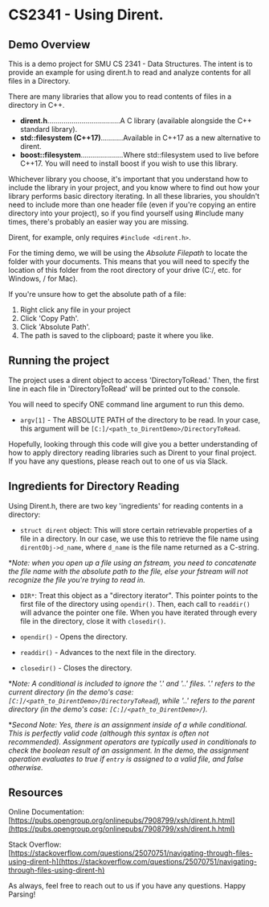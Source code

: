 # CS2341 - Using Dirent.

## Demo Overview

This is a demo project for SMU CS 2341 - Data Structures. The intent is to provide an example
for using dirent.h to read and analyze contents for all files in a Directory.

There are many libraries that allow you to read contents of files in a directory in C++.

- **dirent.h**....................................A C library (available alongside the C++ standard library).
- **std::filesystem (C++17)**...........Available in C++17 as a new alternative to dirent.
- **boost::filesystem**.....................Where std::filesystem used to live before C++17. You
will need to install boost if you wish to use this library.
  
Whichever library you choose, it's important that you understand how to include the library in your project, and
you know where to find out how your library performs basic directory iterating. In all these libraries, you shouldn't need
to include more than one header file (even if you're copying an entire directory into your project), so if you find yourself
using #include many times, there's probably an easier way you are missing.

Dirent, for example, only requires `#include <dirent.h>`.

For the timing demo, we will be using the *Absolute Filepath* to locate the folder with your documents. This means
that you will need to specify the location of this folder from the root directory of your drive
(C:/, etc. for Windows, / for Mac).

If you're unsure how to get the absolute path of a file:

1. Right click any file in your project 
2. Click 'Copy Path'.
3. Click 'Absolute Path'.
4. The path is saved to the clipboard; paste it where you like.

## Running the project

The project uses a dirent object to access 'DirectoryToRead.' Then, the first line in each
file in 'DirectoryToRead' will be printed out to the console.

You will need to specify ONE command line argument to run this demo.

- `argv[1]` - The ABSOLUTE PATH of the directory to be read. In your case, this argument
will be `[C:]/<path_to_DirentDemo>/DirectoryToRead`.
  
Hopefully, looking through this code will give you a better understanding of how to apply
directory reading libraries such as Dirent to your final project. If you have any questions,
please reach out to one of us via Slack.

## Ingredients for Directory Reading

Using Dirent.h, there are two key 'ingredients' for reading contents in a directory:

- `struct dirent` object: This will store certain retrievable properties of a file in a directory.
In our case, we use this to retrieve the file name using `direntObj->d_name`, where `d_name` is the
  file name returned as a C-string.
  
**Note: when you open up a file using an fstream, you need to concatenate the file name with the
absolute path to the file, else your fstream will not recognize the file you're trying to read in.*

- `DIR*`: Treat this object as a "directory iterator". This pointer points to the first file
of the directory using `opendir()`. Then, each call to `readdir()` will advance the pointer one
  file. When you have iterated through every file in the directory, close it with `closedir()`.
  

- `opendir()` - Opens the directory.
- `readdir()` - Advances to the next file in the directory.
- `closedir()` - Closes the directory.

**Note: A conditional is included to ignore the '.' and '..' files. '.' refers to the current directory
(in the demo's case: `[C:]/<path_to_DirentDemo>/DirectoryToRead`), while '..' refers to the parent directory
(in the demo's case: `[C:]/<path_to_DirentDemo>/`).*

**Second Note: Yes, there is an assignment inside of a while conditional. This is perfectly
valid code (although this syntax is often not recommended). Assignment operators are typically
used in conditionals to check the boolean result of an assignment. In the demo, the assignment operation
evaluates to true if `entry` is assigned to a valid file, and false otherwise.*

## Resources

Online Documentation: [https://pubs.opengroup.org/onlinepubs/7908799/xsh/dirent.h.html](https://pubs.opengroup.org/onlinepubs/7908799/xsh/dirent.h.html)

Stack Overflow: [https://stackoverflow.com/questions/25070751/navigating-through-files-using-dirent-h](https://stackoverflow.com/questions/25070751/navigating-through-files-using-dirent-h)

As always, feel free to reach out to us if you have any questions. Happy Parsing!
